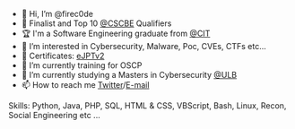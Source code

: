 - 👋 Hi, I’m @firec0de 
- 🤺 Finalist and Top 10 <a href="https://platform.cybersecuritychallenge.be/scoreboard" target="_blank">@CSCBE</a> Qualifiers 
- 🏆 I'm a Software Engineering graduate from <a href="https://cit.edu.al" target="_blank">@CIT</a>
- 👀 I’m interested in Cybersecurity, Malware, Poc, CVEs, CTFs etc...
- 🥇 Certificates: <a href="https://certs.ine.com/66b8423f-7a99-4556-8f78-da4f7964fd61" target="_blank">eJPTv2</a>
- 📜 I’m currently training for OSCP
- 🏫 I’m currently studying a Masters in Cybersecurity <a href="https://ulb.be" target="_blank">@ULB</a>
- 📫 How to reach me <a href="https://twitter.com/ernandomyrtaj" target="_blank">Twitter</a>/<a href="mailto:ernando.myrtaj@gmail.com" target="_blank">E-mail</a>

Skills: Python, Java, PHP, SQL, HTML & CSS, VBScript, Bash, Linux, Recon, Social Engineering etc ...


<!---
firec0de/firec0de is a ✨ special ✨ repository because its `README.md` (this file) appears on your GitHub profile.
You can click the Preview link to take a look at your changes.
--->
